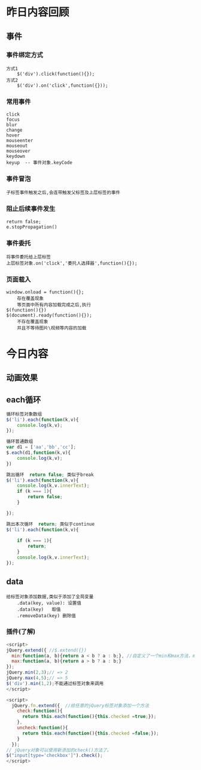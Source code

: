 # 昨日内容回顾

## 事件

### 事件绑定方式

```
方式1
	$('div').click(function(){});
方式2
	$('div').on('click',function({}));

```

### 常用事件

```
click
focus
blur
change
hover
mouseenter
mouseout
mouseover
keydown
keyup  -- 事件对象.keyCode
```

### 事件冒泡

```
子标签事件触发之后,会连带触发父标签及上层标签的事件
```

### 阻止后续事件发生

```
return false;
e.stopPropagation()
```

### 事件委托

```
将事件委托给上层标签
上层标签对象.on('click','委托人选择器',function(){});
```

### 页面载入

```
window.onload = function(){};  
	存在覆盖现象
	等页面中所有内容加载完成之后,执行
$(function(){})
$(document).ready(function(){});  
	不存在覆盖现象
	并且不等待图片\视频等内容的加载
```



# 今日内容

## 动画效果



## each循环

```js
循环标签对象数组
$('li').each(function(k,v){
	console.log(k,v);
});

循环普通数组
var d1 = ['aa','bb','cc'];
$.each(d1,function(k,v){
	console.log(k,v);
})

跳出循环  return false; 类似于break
$('li').each(function(k,v){
	console.log(k,v.innerText);
	if (k === 1){
		return false;
	}

});

跳出本次循环  return; 类似于continue
$('li').each(function(k,v){
	
	if (k === 1){
		return;
	}
	console.log(k,v.innerText);
});

```



## data

```
给标签对象添加数据,类似于添加了全局变量
	.data(key, value): 设置值
	.data(key)   取值
	.removeData(key) 删除值
```

### 插件(了解)

```js
<script>
jQuery.extend({ //$.extend({})
  min:function(a, b){return a < b ? a : b;}, //自定义了一个min和max方法，min和max作为键，值是一个function
  max:function(a, b){return a > b ? a : b;}
});
jQuery.min(2,3);// => 2
jQuery.max(4,5);// => 5
$('div').min(1,2);不能通过标签对象来调用
</script>

<script>
  jQuery.fn.extend({  //给任意的jQuery标签对象添加一个方法
    check:function(){
      return this.each(function(){this.checked =true;});
    },
    uncheck:function(){
      return this.each(function(){this.checked =false;});
    }
  });
// jQuery对象可以使用新添加的check()方法了。
$("input[type='checkbox']").check();
</script>

```























































